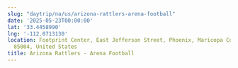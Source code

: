 ```yaml
---
slug: "daytrip/na/us/arizona-rattlers-arena-football"
date: '2025-05-23T00:00:00'
lat: '33.4458990'
lng: '-112.0713130'
location: Footprint Center, East Jefferson Street, Phoenix, Maricopa County, Arizona,
  85004, United States
title: Arizona Rattlers - Arena Football
---
```



